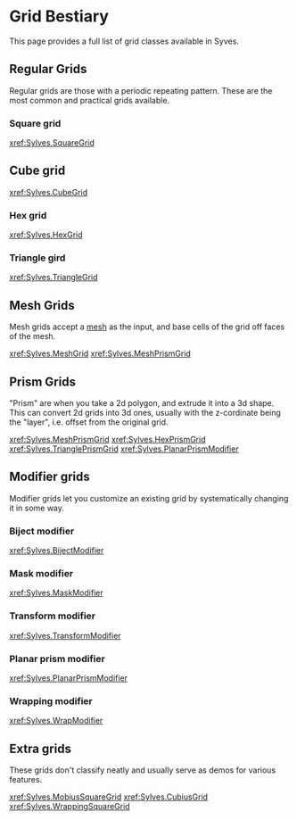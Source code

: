 # Grid Bestiary

This page provides a full list of grid classes available in Syves.

## Regular Grids

Regular grids are those with a periodic repeating pattern. These are the most common and practical grids available.

### Square grid

<xref:Sylves.SquareGrid>

## Cube grid

<xref:Sylves.CubeGrid>

### Hex grid

<xref:Sylves.HexGrid>

### Triangle gird

<xref:Sylves.TriangleGrid>

## Mesh Grids

Mesh grids accept a [mesh](xref:Sylves.MeshData) as the input, and base cells of the grid off faces of the mesh.

<xref:Sylves.MeshGrid>
<xref:Sylves.MeshPrismGrid>

## Prism Grids

"Prism" are when you take a 2d polygon, and extrude it into a 3d shape. 
This can convert 2d grids into 3d ones, usually with the z-cordinate being the "layer", i.e. offset
from the original grid.

<xref:Sylves.MeshPrismGrid>
<xref:Sylves.HexPrismGrid>
<xref:Sylves.TrianglePrismGrid>
<xref:Sylves.PlanarPrismModifier>

## Modifier grids

Modifier grids let you customize an existing grid by systematically changing it in some way.

### Biject modifier

<xref:Sylves.BijectModifier>

### Mask modifier

<xref:Sylves.MaskModifier>

### Transform modifier

<xref:Sylves.TransformModifier>

### Planar prism modifier

<xref:Sylves.PlanarPrismModifier>
### Wrapping modifier

<xref:Sylves.WrapModifier>

## Extra grids

These grids don't classify neatly and usually serve as demos for various features.

<xref:Sylves.MobiusSquareGrid>
<xref:Sylves.CubiusGrid>
<xref:Sylves.WrappingSquareGrid>